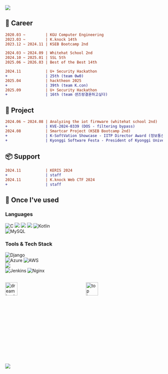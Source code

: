 <div align=left>
  <img src="https://capsule-render.vercel.app/api?type=Waving&color=FFA000&text=Welcome%20to%20Fluorite's%20GitHub&fontSize=40&height=150&section=header" />

## 🌱 Career
```diff
2020.03 ~         | KGU Computer Engineering
2023.03 ~         | K.knock 14th
2023.12 ~ 2024.11 | KSEB Bootcamp 2nd

2024.03 ~ 2024.09 | Whitehat School 2nd
2024.10 ~ 2025.01 | SSL 5th
2025.06 ~ 2026.03 | Best of the Best 14th

2024.11           | U+ Security Hackathon
+                 | 25th (team 0w0)
2025.04           | hacktheon 2025
+                 | 39th (team K.con)
2025.09           | U+ Security Hackathon
+                 | 16th (team 샌즈랑결혼하고싶다)

```
## 🚩 Project
```diff
2024.06 ~ 2024.08 | Analyzing the iot firmware (whitehat school 2nd)
+                 | KVE-2024-0339 (DOS - filtering bypass)
2024.08           | Smartcar Project (KSEB Bootcamp 2nd)
+                 | K-SoftVation Showcase - IITP Director Award (정보통신기획평가원장상 - 2nd)
+                 | Kyonggi Software Festa - President of Kyonggi University (경기대학교 총장상 - 2nd)
```

## 📦 Support
```diff
2024.11           | KERIS 2024
+                 | staff
2024.11           | K.knock Web CTF 2024
+                 | staff
```

## 🔨 Once I've used
### Languages
![C](https://img.shields.io/badge/C-00599C?style=for-the-badge&logo=c&logoColor=white)
<img src="https://img.shields.io/badge/Java-ED8B00?style=for-the-badge&logo=openjdk&logoColor=white"> 
<img src="https://img.shields.io/badge/python-3776AB?style=for-the-badge&logo=python&logoColor=white"> 
<img src="https://img.shields.io/badge/PHP-777BB4?style=for-the-badge&logo=php&logoColor=white">
![Kotlin](https://img.shields.io/badge/kotlin-%237F52FF.svg?style=for-the-badge&logo=kotlin&logoColor=white)
<br>
![MySQL](https://img.shields.io/badge/mysql-4479A1.svg?style=for-the-badge&logo=mysql&logoColor=white)
### Tools & Tech Stack
![Django](https://img.shields.io/badge/django-%23092E20.svg?style=for-the-badge&logo=django&logoColor=white)
<br>
![Azure](https://img.shields.io/badge/azure-%230072C6.svg?style=for-the-badge&logo=microsoftazure&logoColor=white)
![AWS](https://img.shields.io/badge/AWS-%23FF9900.svg?style=for-the-badge&logo=amazon-aws&logoColor=white)
<br>
<img src="https://img.shields.io/badge/linux-FCC624?style=for-the-badge&logo=linux&logoColor=black"> 
<br>
![Jenkins](https://img.shields.io/badge/jenkins-%232C5263.svg?style=for-the-badge&logo=jenkins&logoColor=white)
![Nginx](https://img.shields.io/badge/nginx-%23009639.svg?style=for-the-badge&logo=nginx&logoColor=white)
##


<!-- 높이 고정(예: 260px) / object-fit:cover로 중앙 크롭 -->
<div style="display:flex; gap:12px; flex-wrap:wrap; align-items:stretch;">
  <div style="flex:1; height:260px; overflow:hidden;">
    <img src="https://dreamhack-readme-stats.vercel.app/api/stats?username=Flu0w0r1t3"
         style="width:40%; height:40%; object-fit:cover; display:block;"
         alt="dreamhack stats" />
  </div>
  <div style="flex:1; height:260px; overflow:hidden;">
    <img src="https://github-readme-stats.vercel.app/api/top-langs/?username=fluoworite&layout=compact&theme=graywhite"
         style="width:40%; height:40%; object-fit:cover; display:block;"
         alt="top languages" />
  </div>
</div>


  <img src="https://capsule-render.vercel.app/api?type=waving&color=FFA000&height=150&section=footer" style="max-width:45%; height:auto;" />

